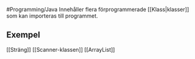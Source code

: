 #Programming/Java 
Innehåller flera förprogrammerade [[Klass|klasser]] som kan importeras till programmet.

## Exempel
[[Sträng]]
[[Scanner-klassen]]
[[ArrayList]]